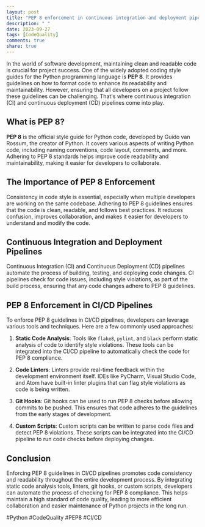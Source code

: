 ```yaml
---
layout: post
title: "PEP 8 enforcement in continuous integration and deployment pipelines"
description: " "
date: 2023-09-27
tags: [CodeQuality]
comments: true
share: true
---
```


In the world of software development, maintaining clean and readable code is crucial for project success. One of the widely adopted coding style guides for the Python programming language is **PEP 8**. It provides guidelines on how to format code to enhance its readability and maintainability. However, ensuring that all developers on a project follow these guidelines can be challenging. That's where continuous integration (CI) and continuous deployment (CD) pipelines come into play.

## What is PEP 8?

**PEP 8** is the official style guide for Python code, developed by Guido van Rossum, the creator of Python. It covers various aspects of writing Python code, including naming conventions, code layout, comments, and more. Adhering to PEP 8 standards helps improve code readability and maintainability, making it easier for developers to collaborate.

## The Importance of PEP 8 Enforcement

Consistency in code style is essential, especially when multiple developers are working on the same codebase. Adhering to PEP 8 guidelines ensures that the code is clean, readable, and follows best practices. It reduces confusion, improves collaboration, and makes it easier for developers to understand and modify the code.

## Continuous Integration and Deployment Pipelines

Continuous Integration (CI) and Continuous Deployment (CD) pipelines automate the process of building, testing, and deploying code changes. CI pipelines check for code issues, including style violations, as part of the build process, ensuring that any code changes adhere to PEP 8 guidelines.

## PEP 8 Enforcement in CI/CD Pipelines

To enforce PEP 8 guidelines in CI/CD pipelines, developers can leverage various tools and techniques. Here are a few commonly used approaches:

1. **Static Code Analysis**: Tools like `flake8`, `pylint`, and `black` perform static analysis of code to identify style violations. These tools can be integrated into the CI/CD pipeline to automatically check the code for PEP 8 compliance.

2. **Code Linters**: Linters provide real-time feedback within the development environment itself. IDEs like PyCharm, Visual Studio Code, and Atom have built-in linter plugins that can flag style violations as code is being written.

3. **Git Hooks**: Git hooks can be used to run PEP 8 checks before allowing commits to be pushed. This ensures that code adheres to the guidelines from the early stages of development.

4. **Custom Scripts**: Custom scripts can be written to parse code files and detect PEP 8 violations. These scripts can be integrated into the CI/CD pipeline to run code checks before deploying changes.

## Conclusion

Enforcing PEP 8 guidelines in CI/CD pipelines promotes code consistency and readability throughout the entire development process. By integrating static code analysis tools, linters, git hooks, or custom scripts, developers can automate the process of checking for PEP 8 compliance. This helps maintain a high standard of code quality, leading to more efficient collaboration and easier maintenance of Python projects in the long run.

#Python #CodeQuality #PEP8 #CI/CD